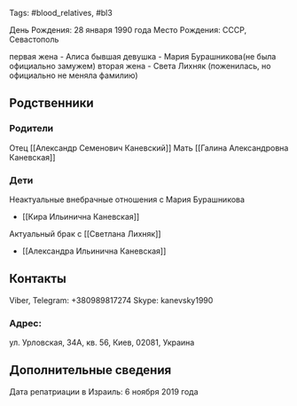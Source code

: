 Tags: #blood_relatives, #bl3

День Рождения: 28 января 1990 года
Место Рождения: СССР, Севастополь

первая жена - Алиса 
бывшая девушка - Мария Бурашникова(не была официально замужем)
вторая жена - Света Лихняк (поженилась, но официально не меняла фамилию)

## Родственники
### Родители
Отец [[Александр Семенович Каневский]]
Мать [[Галина Александровна Каневская]]

### Дети
Неактуальные внебрачные отношения с Мария Бурашникова
- [[Кира Ильинична Каневская]]

Актуальный брак с [[Светлана Лихняк]]
- [[Александра Ильинична Каневская]]

## Контакты
Viber, Telegram: +380989817274
Skype: kanevsky1990

### Адрес:
ул. Урловская, 34А, кв. 56, Киев, 02081, Украина

## Дополнительные сведения
Дата репатриации в Израиль: 6 ноября 2019 года